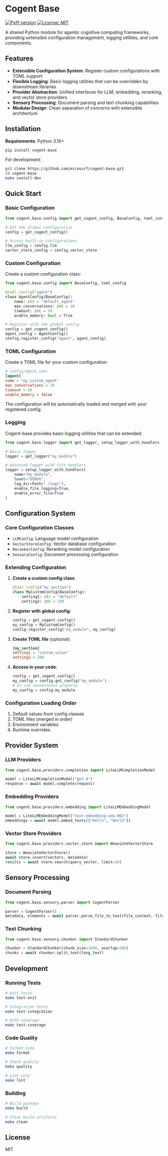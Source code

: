 # Cogent Base

[![PyPI version](https://badge.fury.io/py/cogent-base.svg)](https://badge.fury.io/py/cogent-base)
[![License: MIT](https://img.shields.io/badge/License-MIT-yellow.svg)](https://opensource.org/licenses/MIT)

A shared Python module for agentic cognitive computing frameworks, providing extensible configuration management, logging utilities, and core components.

## Features

- **Extensible Configuration System**: Register custom configurations with TOML support
- **Flexible Logging**: Basic logging utilities that can be overridden by downstream libraries
- **Provider Abstraction**: Unified interfaces for LLM, embedding, reranking, and vector store providers
- **Sensory Processing**: Document parsing and text chunking capabilities
- **Modular Design**: Clean separation of concerns with extensible architecture

## Installation

**Requirements**: Python 3.10+

```bash
pip install cogent-base
```

For development:

```bash
git clone https://github.com/mirasurf/cogent-base.git
cd cogent-base
make install-dev
```

## Quick Start

### Basic Configuration

```python
from cogent.base.config import get_cogent_config, BaseConfig, toml_config

# Get the global configuration
config = get_cogent_config()

# Access built-in configurations
llm_config = config.llm
vector_store_config = config.vector_store
```

### Custom Configuration

Create a custom configuration class:

```python
from cogent.base.config import BaseConfig, toml_config

@toml_config("agent")
class AgentConfig(BaseConfig):
    name: str = "default_agent"
    max_conversations: int = 10
    timeout: int = 30
    enable_memory: bool = True

# Register with the global config
config = get_cogent_config()
agent_config = AgentConfig()
config.register_config("agent", agent_config)
```

### TOML Configuration

Create a TOML file for your custom configuration:

```toml
# config/agent.toml
[agent]
name = "my_custom_agent"
max_conversations = 20
timeout = 60
enable_memory = false
```

The configuration will be automatically loaded and merged with your registered config.

### Logging

Cogent-base provides basic logging utilities that can be extended:

```python
from cogent.base.logger import get_logger, setup_logger_with_handlers

# Basic logger
logger = get_logger("my_module")

# Advanced logger with file handlers
logger = setup_logger_with_handlers(
    name="my_module",
    level="DEBUG",
    log_dir=Path("./logs"),
    enable_file_logging=True,
    enable_error_file=True
)
```

## Configuration System

### Core Configuration Classes

- `LLMConfig`: Language model configuration
- `VectorStoreConfig`: Vector database configuration  
- `RerankerConfig`: Reranking model configuration
- `SensoryConfig`: Document processing configuration

### Extending Configuration

1. **Create a custom config class**:
   ```python
   @toml_config("my_section")
   class MyCustomConfig(BaseConfig):
       setting1: str = "default"
       setting2: int = 100
   ```

2. **Register with global config**:
   ```python
   config = get_cogent_config()
   my_config = MyCustomConfig()
   config.register_config("my_module", my_config)
   ```

3. **Create TOML file** (optional):
   ```toml
   [my_section]
   setting1 = "custom_value"
   setting2 = 200
   ```

4. **Access in your code**:
   ```python
   config = get_cogent_config()
   my_config = config.get_config("my_module")
   # or use convenience property
   my_config = config.my_module
   ```

### Configuration Loading Order

1. Default values from config classes
2. TOML files (merged in order)
3. Environment variables
4. Runtime overrides

## Provider System

### LLM Providers

```python
from cogent.base.providers.completion import LiteLLMCompletionModel

model = LiteLLMCompletionModel("gpt-4")
response = await model.complete(request)
```

### Embedding Providers

```python
from cogent.base.providers.embedding import LiteLLMEmbeddingModel

model = LiteLLMEmbeddingModel("text-embedding-ada-002")
embeddings = await model.embed_texts(["Hello", "World"])
```

### Vector Store Providers

```python
from cogent.base.providers.vector_store import WeaviateVectorStore

store = WeaviateVectorStore()
await store.insert(vectors, metadata)
results = await store.search(query_vector, limit=10)
```

## Sensory Processing

### Document Parsing

```python
from cogent.base.sensory.parser import CogentParser

parser = CogentParser()
metadata, elements = await parser.parse_file_to_text(file_content, filename)
```

### Text Chunking

```python
from cogent.base.sensory.chunker import StandardChunker

chunker = StandardChunker(chunk_size=1000, overlap=200)
chunks = await chunker.split_text(long_text)
```

## Development

### Running Tests

```bash
# Unit tests
make test-unit

# Integration tests  
make test-integration

# With coverage
make test-coverage
```

### Code Quality

```bash
# Format code
make format

# Check quality
make quality

# Lint only
make lint
```

### Building

```bash
# Build package
make build

# Clean build artifacts
make clean
```

## License

MIT
